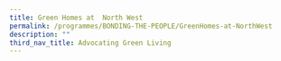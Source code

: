 ```yaml
---
title: Green Homes at  North West
permalink: /programmes/BONDING-THE-PEOPLE/GreenHomes-at-NorthWest
description: ""
third_nav_title: Advocating Green Living
---
```






